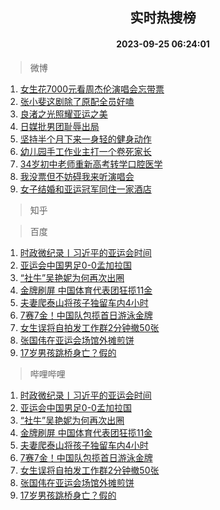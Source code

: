 <div align="center"><h2>实时热搜榜</h2><h4>2023-09-25 06:24:01</h4></div>

> 微博  

1. [女生花7000元看周杰伦演唱会忘带票](https://s.weibo.com/weibo?q=%23%E5%A5%B3%E7%94%9F%E8%8A%B17000%E5%85%83%E7%9C%8B%E5%91%A8%E6%9D%B0%E4%BC%A6%E6%BC%94%E5%94%B1%E4%BC%9A%E5%BF%98%E5%B8%A6%E7%A5%A8%23&t=31&band_rank=1&Refer=top)<br />
2. [张小斐这剧除了原配全员好嗑](https://s.weibo.com/weibo?q=%23%E5%BC%A0%E5%B0%8F%E6%96%90%E8%BF%99%E5%89%A7%E9%99%A4%E4%BA%86%E5%8E%9F%E9%85%8D%E5%85%A8%E5%91%98%E5%A5%BD%E5%97%91%23&t=31&band_rank=2&Refer=top)<br />
3. [良渚之光照耀亚运之美](https://s.weibo.com/weibo?q=%23%E8%89%AF%E6%B8%9A%E4%B9%8B%E5%85%89%E7%85%A7%E8%80%80%E4%BA%9A%E8%BF%90%E4%B9%8B%E7%BE%8E%23&t=31&band_rank=3&Refer=top)<br />
4. [日媒批男团耻辱出局](https://s.weibo.com/weibo?q=%23%E6%97%A5%E5%AA%92%E6%89%B9%E7%94%B7%E5%9B%A2%E8%80%BB%E8%BE%B1%E5%87%BA%E5%B1%80%23&t=31&band_rank=4&Refer=top)<br />
5. [坚持半个月下来一身轻的健身动作](https://s.weibo.com/weibo?q=%E5%9D%9A%E6%8C%81%E5%8D%8A%E4%B8%AA%E6%9C%88%E4%B8%8B%E6%9D%A5%E4%B8%80%E8%BA%AB%E8%BD%BB%E7%9A%84%E5%81%A5%E8%BA%AB%E5%8A%A8%E4%BD%9C&t=31&band_rank=5&Refer=top)<br />
6. [幼儿园手工作业主打一个卷死家长](https://s.weibo.com/weibo?q=%E5%B9%BC%E5%84%BF%E5%9B%AD%E6%89%8B%E5%B7%A5%E4%BD%9C%E4%B8%9A%E4%B8%BB%E6%89%93%E4%B8%80%E4%B8%AA%E5%8D%B7%E6%AD%BB%E5%AE%B6%E9%95%BF&t=31&band_rank=6&Refer=top)<br />
7. [34岁初中老师重新高考转学口腔医学](https://s.weibo.com/weibo?q=%2334%E5%B2%81%E5%88%9D%E4%B8%AD%E8%80%81%E5%B8%88%E9%87%8D%E6%96%B0%E9%AB%98%E8%80%83%E8%BD%AC%E5%AD%A6%E5%8F%A3%E8%85%94%E5%8C%BB%E5%AD%A6%23&t=31&band_rank=7&Refer=top)<br />
8. [我没票但不妨碍我来听演唱会](https://s.weibo.com/weibo?q=%E6%88%91%E6%B2%A1%E7%A5%A8%E4%BD%86%E4%B8%8D%E5%A6%A8%E7%A2%8D%E6%88%91%E6%9D%A5%E5%90%AC%E6%BC%94%E5%94%B1%E4%BC%9A&t=31&band_rank=8&Refer=top)<br />
9. [女子结婚和亚运冠军同住一家酒店](https://s.weibo.com/weibo?q=%23%E5%A5%B3%E5%AD%90%E7%BB%93%E5%A9%9A%E5%92%8C%E4%BA%9A%E8%BF%90%E5%86%A0%E5%86%9B%E5%90%8C%E4%BD%8F%E4%B8%80%E5%AE%B6%E9%85%92%E5%BA%97%23&t=31&band_rank=9&Refer=top)<br />

> 知乎  


> 百度  

1. [时政微纪录丨习近平的亚运会时间](https://www.baidu.com/s?wd=%E6%97%B6%E6%94%BF%E5%BE%AE%E7%BA%AA%E5%BD%95%E4%B8%A8%E4%B9%A0%E8%BF%91%E5%B9%B3%E7%9A%84%E4%BA%9A%E8%BF%90%E4%BC%9A%E6%97%B6%E9%97%B4&sa=fyb_news&rsv_dl=fyb_news)<br />
2. [亚运会中国男足0-0孟加拉国](https://www.baidu.com/s?wd=%E4%BA%9A%E8%BF%90%E4%BC%9A%E4%B8%AD%E5%9B%BD%E7%94%B7%E8%B6%B30-0%E5%AD%9F%E5%8A%A0%E6%8B%89%E5%9B%BD&sa=fyb_news&rsv_dl=fyb_news)<br />
3. [“社牛”吴艳妮为何再次出圈](https://www.baidu.com/s?wd=%E2%80%9C%E7%A4%BE%E7%89%9B%E2%80%9D%E5%90%B4%E8%89%B3%E5%A6%AE%E4%B8%BA%E4%BD%95%E5%86%8D%E6%AC%A1%E5%87%BA%E5%9C%88&sa=fyb_news&rsv_dl=fyb_news)<br />
4. [金牌刷屏 中国体育代表团狂揽11金](https://www.baidu.com/s?wd=%E9%87%91%E7%89%8C%E5%88%B7%E5%B1%8F+%E4%B8%AD%E5%9B%BD%E4%BD%93%E8%82%B2%E4%BB%A3%E8%A1%A8%E5%9B%A2%E7%8B%82%E6%8F%BD11%E9%87%91&sa=fyb_news&rsv_dl=fyb_news)<br />
5. [夫妻爬泰山将孩子独留车内4小时](https://www.baidu.com/s?wd=%E5%A4%AB%E5%A6%BB%E7%88%AC%E6%B3%B0%E5%B1%B1%E5%B0%86%E5%AD%A9%E5%AD%90%E7%8B%AC%E7%95%99%E8%BD%A6%E5%86%854%E5%B0%8F%E6%97%B6&sa=fyb_news&rsv_dl=fyb_news)<br />
6. [7赛7金！中国队包揽首日游泳金牌](https://www.baidu.com/s?wd=7%E8%B5%9B7%E9%87%91%EF%BC%81%E4%B8%AD%E5%9B%BD%E9%98%9F%E5%8C%85%E6%8F%BD%E9%A6%96%E6%97%A5%E6%B8%B8%E6%B3%B3%E9%87%91%E7%89%8C&sa=fyb_news&rsv_dl=fyb_news)<br />
7. [女生误将自拍发工作群2分钟撤50张](https://www.baidu.com/s?wd=%E5%A5%B3%E7%94%9F%E8%AF%AF%E5%B0%86%E8%87%AA%E6%8B%8D%E5%8F%91%E5%B7%A5%E4%BD%9C%E7%BE%A42%E5%88%86%E9%92%9F%E6%92%A450%E5%BC%A0&sa=fyb_news&rsv_dl=fyb_news)<br />
8. [张国伟在亚运会场馆外摊煎饼](https://www.baidu.com/s?wd=%E5%BC%A0%E5%9B%BD%E4%BC%9F%E5%9C%A8%E4%BA%9A%E8%BF%90%E4%BC%9A%E5%9C%BA%E9%A6%86%E5%A4%96%E6%91%8A%E7%85%8E%E9%A5%BC&sa=fyb_news&rsv_dl=fyb_news)<br />
9. [17岁男孩跳桥身亡？假的](https://www.baidu.com/s?wd=17%E5%B2%81%E7%94%B7%E5%AD%A9%E8%B7%B3%E6%A1%A5%E8%BA%AB%E4%BA%A1%EF%BC%9F%E5%81%87%E7%9A%84&sa=fyb_news&rsv_dl=fyb_news)<br />

> 哔哩哔哩  

1. [时政微纪录丨习近平的亚运会时间](https://www.baidu.com/s?wd=%E6%97%B6%E6%94%BF%E5%BE%AE%E7%BA%AA%E5%BD%95%E4%B8%A8%E4%B9%A0%E8%BF%91%E5%B9%B3%E7%9A%84%E4%BA%9A%E8%BF%90%E4%BC%9A%E6%97%B6%E9%97%B4&sa=fyb_news&rsv_dl=fyb_news)<br />
2. [亚运会中国男足0-0孟加拉国](https://www.baidu.com/s?wd=%E4%BA%9A%E8%BF%90%E4%BC%9A%E4%B8%AD%E5%9B%BD%E7%94%B7%E8%B6%B30-0%E5%AD%9F%E5%8A%A0%E6%8B%89%E5%9B%BD&sa=fyb_news&rsv_dl=fyb_news)<br />
3. [“社牛”吴艳妮为何再次出圈](https://www.baidu.com/s?wd=%E2%80%9C%E7%A4%BE%E7%89%9B%E2%80%9D%E5%90%B4%E8%89%B3%E5%A6%AE%E4%B8%BA%E4%BD%95%E5%86%8D%E6%AC%A1%E5%87%BA%E5%9C%88&sa=fyb_news&rsv_dl=fyb_news)<br />
4. [金牌刷屏 中国体育代表团狂揽11金](https://www.baidu.com/s?wd=%E9%87%91%E7%89%8C%E5%88%B7%E5%B1%8F+%E4%B8%AD%E5%9B%BD%E4%BD%93%E8%82%B2%E4%BB%A3%E8%A1%A8%E5%9B%A2%E7%8B%82%E6%8F%BD11%E9%87%91&sa=fyb_news&rsv_dl=fyb_news)<br />
5. [夫妻爬泰山将孩子独留车内4小时](https://www.baidu.com/s?wd=%E5%A4%AB%E5%A6%BB%E7%88%AC%E6%B3%B0%E5%B1%B1%E5%B0%86%E5%AD%A9%E5%AD%90%E7%8B%AC%E7%95%99%E8%BD%A6%E5%86%854%E5%B0%8F%E6%97%B6&sa=fyb_news&rsv_dl=fyb_news)<br />
6. [7赛7金！中国队包揽首日游泳金牌](https://www.baidu.com/s?wd=7%E8%B5%9B7%E9%87%91%EF%BC%81%E4%B8%AD%E5%9B%BD%E9%98%9F%E5%8C%85%E6%8F%BD%E9%A6%96%E6%97%A5%E6%B8%B8%E6%B3%B3%E9%87%91%E7%89%8C&sa=fyb_news&rsv_dl=fyb_news)<br />
7. [女生误将自拍发工作群2分钟撤50张](https://www.baidu.com/s?wd=%E5%A5%B3%E7%94%9F%E8%AF%AF%E5%B0%86%E8%87%AA%E6%8B%8D%E5%8F%91%E5%B7%A5%E4%BD%9C%E7%BE%A42%E5%88%86%E9%92%9F%E6%92%A450%E5%BC%A0&sa=fyb_news&rsv_dl=fyb_news)<br />
8. [张国伟在亚运会场馆外摊煎饼](https://www.baidu.com/s?wd=%E5%BC%A0%E5%9B%BD%E4%BC%9F%E5%9C%A8%E4%BA%9A%E8%BF%90%E4%BC%9A%E5%9C%BA%E9%A6%86%E5%A4%96%E6%91%8A%E7%85%8E%E9%A5%BC&sa=fyb_news&rsv_dl=fyb_news)<br />
9. [17岁男孩跳桥身亡？假的](https://www.baidu.com/s?wd=17%E5%B2%81%E7%94%B7%E5%AD%A9%E8%B7%B3%E6%A1%A5%E8%BA%AB%E4%BA%A1%EF%BC%9F%E5%81%87%E7%9A%84&sa=fyb_news&rsv_dl=fyb_news)<br />
